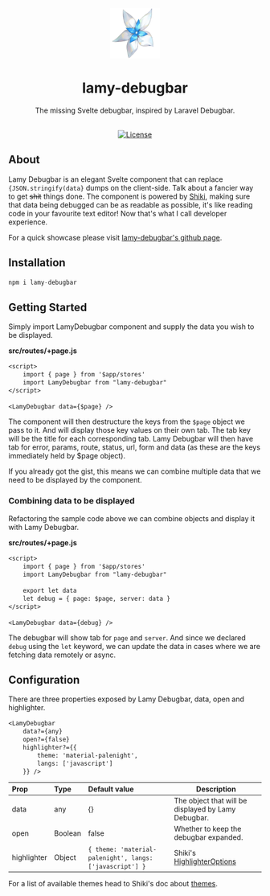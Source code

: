 <p align="center">
    <a href="https://lnfel.github.io/lamy-debugbar/" target="_blank">
        <img src="https://raw.githubusercontent.com/lnfel/lamy-debugbar/main/src/lib/assets/lamy-logo.png" height="100">
    </a>
    <h1 align="center">lamy-debugbar</h1>
</p>

<div align="center">
  <p>
    The missing Svelte debugbar, inspired by Laravel Debugbar.
  </p>
  <br/>
  <a href="https://packagist.org/packages/laravel/framework"><img src="https://img.shields.io/packagist/l/laravel/framework" alt="License"></a>
</div>

## About

Lamy Debugbar is an elegant Svelte component that can replace `{JSON.stringify(data}` dumps on the client-side. Talk about a fancier way to get ~~shit~~ things done. The component is powered by [Shiki](https://shiki.matsu.io/), making sure that data being debugged can be as readable as possible, it's like reading code in your favourite text editor! Now that's what I call developer experience.

For a quick showcase please visit [lamy-debugbar's github page](https://lnfel.github.io/lamy-debugbar/).

## Installation

```s
npm i lamy-debugbar
```

## Getting Started

Simply import LamyDebugbar component and supply the data you wish to be displayed.

**src/routes/+page.js**
```svelte
<script>
    import { page } from '$app/stores'
    import LamyDebugbar from "lamy-debugbar"
</script>

<LamyDebugbar data={$page} />
```

The component will then destructure the keys from the `$page` object we pass to it. And will display those key values on their own tab. The tab key will be the title for each corresponding tab. Lamy Debugbar will then have tab for error, params, route, status, url, form and data (as these are the keys immediately held by $page object).

If you already got the gist, this means we can combine multiple data that we need to be displayed by the component.

### Combining data to be displayed

Refactoring the sample code above we can combine objects and display it with Lamy Debugbar.

**src/routes/+page.js**
```svelte
<script>
    import { page } from '$app/stores'
    import LamyDebugbar from "lamy-debugbar"

    export let data
    let debug = { page: $page, server: data }
</script>

<LamyDebugbar data={debug} />
```

The debugbar will show tab for `page` and `server`. And since we declared `debug` using the `let` keyword, we can update the data in cases where we are fetching data remotely or async.

## Configuration

There are three properties exposed by Lamy Debugbar, data, open and highlighter.

```svelte
<LamyDebugbar 
    data?={any}
    open?={false}
    highlighter?={{
        theme: 'material-palenight',
        langs: ['javascript']
    }} />
```

| Prop | Type | Default value | Description |
| :--- | :--- | :--- | --- |
| data | any | {} | The object that will be displayed by Lamy Debugbar. |
| open | Boolean | false | Whether to keep the debugbar expanded. |
| highlighter | Object | `{ theme: 'material-palenight', langs: ['javascript'] }` | Shiki's [HighlighterOptions](https://github.com/shikijs/shiki#configuration-and-options) |

For a list of available themes head to Shiki's doc about [themes](https://github.com/shikijs/shiki/blob/main/docs/themes.md#all-themes).
